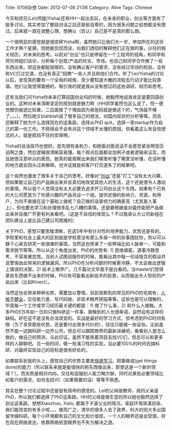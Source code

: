 Title: 0708杂想
Date: 2012-07-08 21:06
Category: Alive
Tags: Chinese

今天和师兄(Lei)师姐(Yisha)还有HH一起出去玩，在未来的职业，创业等方面有了挺多讨论。其实参加了整段对话之后还是挺自卑的，因为很多问题之前想都没有想过。后来就一直在调整心理，想确认（否认）自己是不是真的那么弱。 

 
一个很明显的感觉就是很崇拜Yisha啊，虽然她只比我们大一岁，参加所在的这份工作才两个星期，但她能侃侃而谈，向我们透彻的解释他们正在做的事，以往的相关经历，对未来的思考。以前对"创业"也只是停留在一个工程师的视角，和同学和师兄师姐们谈论，分析每个创意/产品的优劣，市场。也自己和同学合作做了一些东西出来。但这些都挺局限的。没有确认客户的需求，没有经过市场的检验，没有和VC打过交道，也没有真正"招聘"一些人并且和他们合作。听了Lei/Yisha的讨论以后，发现真的要有一个全局的视角，至少要知道大概的流程去行动才能比较靠谱。他们让我觉得震撼的，吸引我的就是我从没有想过的这些调研，经历和思考。 
 
还有当我们问Yisha你未来打算回国创业吗的时候，她毅然地说我肯定是要回国创业的。这种对未来清晰坚定的规划就是魅力啊（HH同学虽然也这么说了，但一感觉模仿痕迹比较重，二后面接了个理由因为我爸妈就是做这个的，气场就不够了。。。）。然后她又blahblah说了很多自己的想法，对国内现状的分析等等。而且还解释了她为什么选择现在的这条路，选择从PhD quit，选择一家startup作为自己的第一份工作。不晓得会不会有对这个领域不太懂的原因，但看着这么有自信想法的人，就是抵挡不住的崇拜啊。 
 
Yisha的谈话技巧也很好。首先很有亲和力，和她面对面说话不会感觉紧张啊受压迫啊之类，然后逻辑很清晰容易懂，每个观点后面都会加例子或者逻辑来证实，而且她很注意听众的表现。她真的能观察出来我们哪里听懂了哪里没听懂，在没听懂的地方就会回头过来解释。也许这就是和客户打交道多了的结果吧。 
 
这个自然也激发了很多关于自己的思考。好像对"[创业](/new-employee-suggestions.html)"还是"打工"没有太大兴趣，但如果能让自己的产品做出来并且真切地改变其他人的生活，这个还是很令人激动的事情。所以我个人觉得没有太大必要去追求开公司创业这个东西。如果有个已有的大公司愿意为了你感兴趣的产品另设一个组，提供足够的影响力，资源，和用户，为何不直接在这个基础上做呢？自己做的话掌控力的确更高（尤其是人事上），但也要去学习和处理很多乱七八糟的事情。还是要根据谁对最终能把产品做出来并且推广开更有利来看吧。（这是不自信的体现么？不过我承认大公司新组在团队建设上是比自己建公司困难的） 
 
关于PhD，感觉只要思维清晰，在这5年中有针对性的培养能力，优势还是有的。学校里和社会上最大的区别就是学校里没有那么多屎一样的杂事困扰你，所以可以静下心来去研究一些很难的事情。当然这也带来了一些弊端比如人脉单一，可能和需求脱节等等。所以从这个角度出发，PhD的优势有: 1) 思维缜密，遇事冷静思考，不容易被忽悠。当别人试图说服你的时候，能看出其中每一句话隐含的假设并且警惕由此带来的逻辑漏洞。所以PhD在分析问题的时候更冷静，不太会做出逻辑上错误的决策。2) 技术上眼界广。几千篇论文毕竟不是白看的。当master们觉得某些东西做不出来的时候，PhD有可能看出新技术的前景，从而做出令人惊叹的产品出来（比如Kinect）。 
 
当然这也会带来种种劣势，需要加以警惕。目前观察到的常见的PhD的毛病有，[人格不健全](/phd-master-selection.html)，交往能力差，写代码挫，非技术眼界狭隘等等。这些也是可以理解的，毕竟每一个工作或学习经历最关键的都是：1) 做了什么事，2) 和什么人接触。大多PhD们5年如一日的只做科研这一件事，接触到的人也很单调，自然会有这样的缺陷。好在这不是没有办法改变的。实战是最好的学习方式，但考虑到PhD时间有限（为了享受那些优势，还是要付出很多代价的），往往只能做一些妥协。比如虽然不能一边搞科研一边开公司，但总可以跟踪商界的最新进展吧，看看别人是怎么做的，做自己的预测，与此印证。虽然不能带着项目去找VC们，但总可以和更多样的人聊聊吧。花一些时间，做一些演习性的实验，没必要100%的时间去搞科研，对最终实现自己的目标是很有好处的。 
 
如果联系到我的头上，感觉自己的优势主要是[快速学习](/inspiration-fragments-20131130.html)，把事做成(get things done)的能力（所以联系来就是能很快的把东西做出来，即使这是一个新的领域？）。而劣势是相对内向，交往和说服别人能力略欠缺，同时对某些必要领域比如客户的需求，如何去找VC（如果需要的话）等等不熟悉。 
 
其实在整个讨论过程中还是挺有宿命的感觉的。Lei的父母是教师，我的父亲是PhD，所以我们都选择了PhD这条路。HH的父母是做生意的所以她也毅然选择了创业这条路。想想Xiaozhuo, Xialu, 都属于子承父业的情况。家庭环境耳濡目染，我们能改变的有多少呢。。。推而广之，清华的很多人去了政界，科大的则大多出国留学搞科研。每个小环境都有自己的文化和价值观，一个人的眼界还是会受限。好在现在网络发达，依靠网络拓宽眼界也不失为解决之道。 